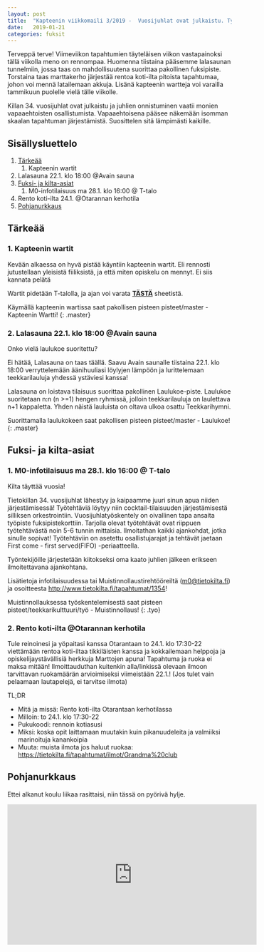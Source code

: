 ```yaml
---
layout: post
title:  "Kapteenin viikkomaili 3/2019 -  Vuosijuhlat ovat julkaistu. Työpisteitä tarjolla"
date:   2019-01-21
categories: fuksit
---
```


Terveppä terve! Viimeviikon tapahtumien täyteläisen viikon vastapainoksi tällä viikolla meno on rennompaa. Huomenna tiistaina pääsemme lalasaunan tunnelmiin, jossa taas on mahdollisuutena suorittaa pakollinen fuksipiste. Torstaina taas marttakerho järjestää rentoa koti-ilta pitoista tapahtumaa, johon voi mennä latailemaan akkuja. Lisänä kapteenin wartteja voi varailla tammikuun puolelle vielä tälle viikolle.

Killan 34. vuosijuhlat ovat julkaistu ja juhlien onnistuminen vaatii monien vapaaehtoisten osallistumista. Vapaaehtoisena pääsee näkemään isomman skaalan tapahtuman järjestämistä. Suosittelen sitä lämpimästi kaikille.

## Sisällysluettelo
1. [Tärkeää](#tärkeää)
	1. Kapteenin wartit
  2. Lalasauna 22.1. klo 18:00 @Avain sauna
2. [Fuksi- ja kilta-asiat](#fuksi--ja-kilta-asiat)
	1. M0-infotilaisuus ma 28.1. klo 16:00 @ T-talo
  2. Rento koti-ilta 24.1. @Otarannan kerhotila
3. [Pohjanurkkaus](#pohjanurkkaus)

## Tärkeää

### 1. Kapteenin wartit

Kevään alkaessa on hyvä pistää käyntiin kapteenin wartit. Eli rennosti jutustellaan yleisistä fiiliksistä, ja että miten opiskelu on mennyt. Ei siis kannata pelätä

Wartit pidetään T-talolla, ja ajan voi varata <b>[TÄSTÄ](https://docs.google.com/spreadsheets/d/1ap_SmvJQtSOqYn1-z0hCp-hl61Etyi6o7hL3U0MnYe4/edit?usp=sharing)</b> sheetistä.


Käymällä kapteenin wartissa saat pakollisen pisteen pisteet/master - Kapteenin Wartti!
{: .master}

### 2. Lalasauna 22.1. klo 18:00 @Avain sauna

Onko vielä laulukoe suoritettu?

Ei hätää, Lalasauna on taas täällä. Saavu Avain saunalle tiistaina 22.1. klo 18:00 verryttelemään äänihuuliasi löylyjen lämpöön ja lurittelemaan teekkarilauluja yhdessä ystäviesi kanssa!

Lalasauna on loistava tilaisuus suorittaa pakollinen Laulukoe-piste. Laulukoe suoritetaan n:n (n >=1) hengen ryhmissä, jolloin teekkarilauluja on laulettava n+1 kappaletta. Yhden näistä lauluista on oltava ulkoa osattu Teekkarihymni.

Suorittamalla laulukokeen saat pakollisen pisteen pisteet/master - Laulukoe!
{: .master}


## Fuksi- ja kilta-asiat

### 1. M0-infotilaisuus ma 28.1. klo 16:00 @ T-talo

Kilta täyttää vuosia!

Tietokillan 34. vuosijuhlat lähestyy ja kaipaamme juuri sinun apua niiden järjestämisessä! Työtehtäviä löytyy niin cocktail-tilaisuuden järjestämisestä silliksen orkestrointiin. Vuosijuhlatyöskentely on oivallinen tapa ansaita työpiste fuksipistekorttiin. Tarjolla olevat työtehtävät ovat riippuen työtehtävästä noin 5-6 tunnin mittaisia. Ilmoitathan kaikki ajankohdat, jotka sinulle sopivat! Työtehtäviin on asetettu osallistujarajat ja tehtävät jaetaan First come - first served(FIFO) -periaatteella.

Työntekijöille järjestetään kiitokseksi oma kaato juhlien jälkeen erikseen ilmoitettavana ajankohtana.


Lisätietoja infotilaisuudessa tai Muistinnollaustirehtööreiltä (m0@tietokilta.fi) ja osoitteesta <http://www.tietokilta.fi/tapahtumat/1354>!

Muistinnollauksessa työskentelemisestä saat pisteen pisteet/teekkarikulttuuri/työ - Muistinnollaus!
{: .tyo}

### 2. Rento koti-ilta @Otarannan kerhotila

Tule reinoinesi ja yöpaitasi kanssa Otarantaan to 24.1. klo 17:30-22 viettämään rentoa koti-iltaa tikkiläisten kanssa ja kokkailemaan helppoja ja opiskelijaystävällisiä herkkuja Marttojen apuna!
Tapahtuma ja ruoka ei maksa mitään!
Ilmoittauduthan kuitenkin alla/linkissä olevaan ilmoon tarvittavan ruokamäärän arvioimiseksi viimeistään 22.1.! (Jos tulet vain pelaamaan lautapelejä, ei tarvitse ilmota)

TL;DR
* Mitä ja missä: Rento koti-ilta Otarantaan kerhotilassa
* Milloin: to 24.1. klo 17:30-22
* Pukukoodi: rennoin kotiasusi
* Miksi: koska opit laittamaan muutakin kuin pikanuudeleita ja valmiiksi marinoituja kanankoipia
* Muuta: muista ilmota jos haluut ruokaa: <https://tietokilta.fi/tapahtumat/ilmot/Grandma%20club>

## Pohjanurkkaus
Ettei alkanut koulu liikaa rasittaisi, niin tässä on pyörivä hylje.
<div class="resp-container">
<iframe class="resp-iframe" width="560" height="315" src="https://www.youtube.com/embed/fp-52d4HxtY" frameborder="0" allow="accelerometer; autoplay; encrypted-media; gyroscope; picture-in-picture" allowfullscreen></iframe>
</div>

